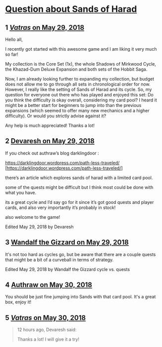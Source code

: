 # [Question about Sands of Harad](https://community.fantasyflightgames.com/topic/276817-question-about-sands-of-harad/)

## 1 [_Vatras_ on May 29, 2018](https://community.fantasyflightgames.com/topic/276817-question-about-sands-of-harad/?do=findComment&comment=3352507)

Hello all,

I recently got started with this awesome game and I am liking it very much so far!

My collection is the Core Set (1x), the whole Shadows of Mirkwood Cycle, the Khazad-Dum Deluxe Expansion and both sets of the Hobbit Saga.

Now, I am already looking further to expanding my collection, but budget does not allow me to go through all sets in chronological order for now. However, I really like the setting of Sands of Harad and its cycle. So, my question for everyone out there who has played and enjoyed this set: Do you think the difficulty is okay overall, considering my card pool? I heard it might be a better start for beginners to jump into than the previous expansions (which seemed to offer many new mechanics and a higher difficulty). Or would you strictly advise against it? 

Any help is much appreciated! Thanks a lot!

## 2 [Devaresh on May 29, 2018](https://community.fantasyflightgames.com/topic/276817-question-about-sands-of-harad/?do=findComment&comment=3353048)

If you check out authraw’s blog darklingdoor :

https://darklingdoor.wordpress.com/path-less-traveled/ [https://darklingdoor.wordpress.com/path-less-traveled/]

there’s an article which explores sands of harad with a limited card pool.

some of the quests might be difficult but I think most could be done with what you have.

its a great cycle and I’d say go for it since it’s got good quests and player cards, and also very importantly it’s probably in stock!

also welcome to the game!

Edited May 29, 2018 by Devaresh

## 3 [Wandalf the Gizzard on May 29, 2018](https://community.fantasyflightgames.com/topic/276817-question-about-sands-of-harad/?do=findComment&comment=3353166)

It's not too hard as cycles go, but be aware that there are a couple quests that might be a bit of a curveball in terms of strategy.

Edited May 29, 2018 by Wandalf the Gizzard
cycle vs. quests

## 4 [Authraw on May 30, 2018](https://community.fantasyflightgames.com/topic/276817-question-about-sands-of-harad/?do=findComment&comment=3353543)

You should be just fine jumping into Sands with that card pool. It's a great box, enjoy it! 

## 5 [_Vatras_ on May 30, 2018](https://community.fantasyflightgames.com/topic/276817-question-about-sands-of-harad/?do=findComment&comment=3353863)

> 12 hours ago, Devaresh said:
> 
> Thanks a lot! I will give it a try!

